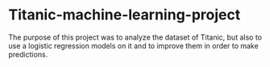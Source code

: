 # Titanic-machine-learning-project
The purpose of this project was to analyze the dataset of Titanic, but also to use a logistic regression models on it and to improve them in order to make predictions.
